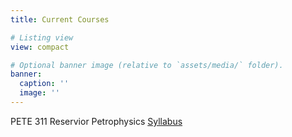 ```yaml
---
title: Current Courses

# Listing view
view: compact

# Optional banner image (relative to `assets/media/` folder).
banner:
  caption: ''
  image: ''
---
```


PETE 311 Reservior Petrophysics [Syllabus](../../assets/media/Petrophysics_Syllabus_Fall_25_Jin.pdf)